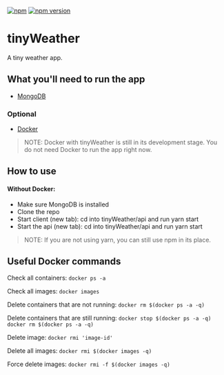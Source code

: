 [![npm](https://img.shields.io/npm/v/npm.svg?maxAge=2592000)]()
[![npm version](https://badge.fury.io/js/express.svg)](https://badge.fury.io/js/express)
<!--[![devDependency Status](https://david-dm.org/dandeller/scaffold/dev-status.svg)](https://david-dm.org/dwyl/esta#info=devDependencies)-->

# tinyWeather
A tiny weather app.

<h2>What you'll need to run the app</h2>
<ul>
  <li><a href='https://www.mongodb.com/'>MongoDB</a></li>
</ul>
<h3>Optional</h3>
<ul>
  <li><a href='https://docs.docker.com/desktop/'>Docker</a></li>
</ul> 

> NOTE: Docker with tinyWeather is still in its development stage. You do not need Docker to run the app right now.

<h2>How to use</h2>
<h4>Without Docker:</h4>
  <ul>
    <li>Make sure MongoDB is installed</li>
    <li>Clone the repo</li>
    <li>Start client (new tab): cd into tinyWeather/api and run yarn start</li>
    <li>Start the api (new tab): cd into tinyWeather/api and run yarn start</li>
  </ul>
  
> NOTE: If you are not using yarn, you can still use npm in its place.

<h2>Useful Docker commands</h2>

Check all containers: `docker ps -a`

Check all images: `docker images`

Delete containers that are not running: `docker rm $(docker ps -a -q)`

Delete containers that are still running: `docker stop $(docker ps -a -q) docker rm $(docker ps -a -q)`

Delete image: `docker rmi 'image-id'`

Delete all images: `docker rmi $(docker images -q)`

Force delete images: `docker rmi -f $(docker images -q)`
